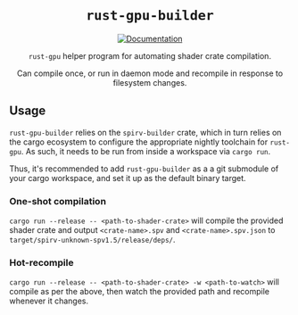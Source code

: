 <div align="center">

# `rust-gpu-builder`

[![Documentation](https://img.shields.io/badge/docs-API-blue)](https://bevy-rust-gpu.github.io/rust-gpu-builder/)

`rust-gpu` helper program for automating shader crate compilation.

Can compile once, or run in daemon mode and recompile in response to filesystem changes.

</div>

## Usage

`rust-gpu-builder` relies on the `spirv-builder` crate, which in turn relies on the cargo ecosystem
to configure the appropriate nightly toolchain for `rust-gpu`. As such, it needs to be run from inside a workspace via `cargo run`.

Thus, it's recommended to add `rust-gpu-builder` as a a git submodule of your cargo workspace, and set it up as the default binary target.

### One-shot compilation

`cargo run --release -- <path-to-shader-crate>` will compile the provided shader crate and output `<crate-name>.spv` and `<crate-name>.spv.json` to `target/spirv-unknown-spv1.5/release/deps/`.

### Hot-recompile

`cargo run --release -- <path-to-shader-crate> -w <path-to-watch>` will compile as per the above, then watch the provided path and recompile whenever it changes.
